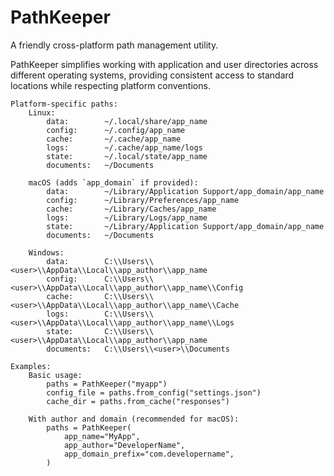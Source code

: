 # PathKeeper

A friendly cross-platform path management utility.

PathKeeper simplifies working with application and user directories across different operating systems, providing consistent access to standard locations while respecting platform conventions.

```
Platform-specific paths:
    Linux:
        data:        ~/.local/share/app_name
        config:      ~/.config/app_name
        cache:       ~/.cache/app_name
        logs:        ~/.cache/app_name/logs
        state:       ~/.local/state/app_name
        documents:   ~/Documents

    macOS (adds `app_domain` if provided):
        data:        ~/Library/Application Support/app_domain/app_name
        config:      ~/Library/Preferences/app_name
        cache:       ~/Library/Caches/app_name
        logs:        ~/Library/Logs/app_name
        state:       ~/Library/Application Support/app_domain/app_name
        documents:   ~/Documents

    Windows:
        data:        C:\\Users\\<user>\\AppData\\Local\\app_author\\app_name
        config:      C:\\Users\\<user>\\AppData\\Local\\app_author\\app_name\\Config
        cache:       C:\\Users\\<user>\\AppData\\Local\\app_author\\app_name\\Cache
        logs:        C:\\Users\\<user>\\AppData\\Local\\app_author\\app_name\\Logs
        state:       C:\\Users\\<user>\\AppData\\Local\\app_author\\app_name
        documents:   C:\\Users\\<user>\\Documents

Examples:
    Basic usage:
        paths = PathKeeper("myapp")
        config_file = paths.from_config("settings.json")
        cache_dir = paths.from_cache("responses")

    With author and domain (recommended for macOS):
        paths = PathKeeper(
            app_name="MyApp",
            app_author="DeveloperName",
            app_domain_prefix="com.developername",
        )
```
